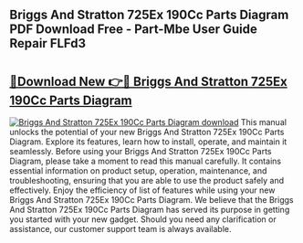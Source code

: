 ## Briggs And Stratton 725Ex 190Cc Parts Diagram PDF Download Free - Part-Mbe User Guide Repair FLFd3

# <h2><a href="http://dfm9ex.blite.top/?on=Briggs+And+Stratton+725Ex+190Cc+Parts+Diagram">🔗Download New 👉🔴 Briggs And Stratton 725Ex 190Cc Parts Diagram</a></h2>

[![Briggs And Stratton 725Ex 190Cc Parts Diagram download](https://i.imgur.com/lujVjoI.png)](http://dfm9ex.blite.top/?on=Briggs+And+Stratton+725Ex+190Cc+Parts+Diagram)
This manual unlocks the potential of your new Briggs And Stratton 725Ex 190Cc Parts Diagram. Explore its features, learn how to install, operate, and maintain it seamlessly. Before using your Briggs And Stratton 725Ex 190Cc Parts Diagram, please take a moment to read this manual carefully. It contains essential information on product setup, operation, maintenance, and troubleshooting, ensuring that you are able to use the product safely and effectively. Enjoy the efficiency of list of features while using your new Briggs And Stratton 725Ex 190Cc Parts Diagram. We believe that the Briggs And Stratton 725Ex 190Cc Parts Diagram has served its purpose in getting you started with your new gadget. Should you need any clarification or assistance, our customer support team is always available.
